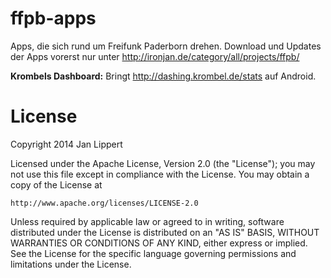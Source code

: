 # ffpb-apps


Apps, die sich rund um Freifunk Paderborn drehen. Download und Updates der Apps vorerst nur unter http://ironjan.de/category/all/projects/ffpb/

**Krombels Dashboard:** Bringt http://dashing.krombel.de/stats auf Android. 

# License

Copyright 2014 Jan Lippert

Licensed under the Apache License, Version 2.0 (the "License");
you may not use this file except in compliance with the License.
You may obtain a copy of the License at

    http://www.apache.org/licenses/LICENSE-2.0

Unless required by applicable law or agreed to in writing, software
distributed under the License is distributed on an "AS IS" BASIS,
WITHOUT WARRANTIES OR CONDITIONS OF ANY KIND, either express or implied.
See the License for the specific language governing permissions and
limitations under the License.
